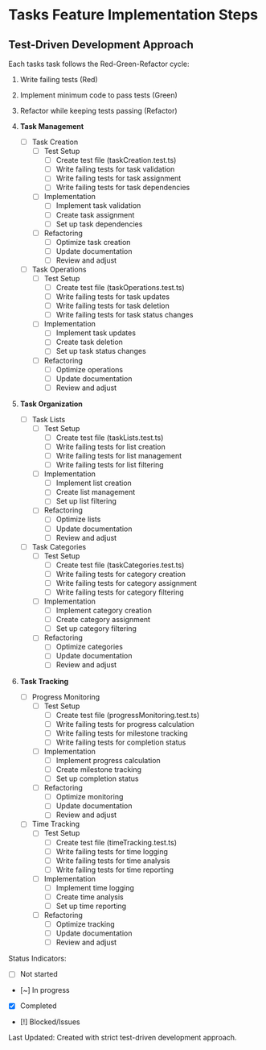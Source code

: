 # Tasks Feature Implementation Steps

## Test-Driven Development Approach
Each tasks task follows the Red-Green-Refactor cycle:
1. Write failing tests (Red)
2. Implement minimum code to pass tests (Green)
3. Refactor while keeping tests passing (Refactor)

1. **Task Management**
   - [ ] Task Creation
     - [ ] Test Setup
       - [ ] Create test file (taskCreation.test.ts)
       - [ ] Write failing tests for task validation
       - [ ] Write failing tests for task assignment
       - [ ] Write failing tests for task dependencies
     - [ ] Implementation
       - [ ] Implement task validation
       - [ ] Create task assignment
       - [ ] Set up task dependencies
     - [ ] Refactoring
       - [ ] Optimize task creation
       - [ ] Update documentation
       - [ ] Review and adjust

   - [ ] Task Operations
     - [ ] Test Setup
       - [ ] Create test file (taskOperations.test.ts)
       - [ ] Write failing tests for task updates
       - [ ] Write failing tests for task deletion
       - [ ] Write failing tests for task status changes
     - [ ] Implementation
       - [ ] Implement task updates
       - [ ] Create task deletion
       - [ ] Set up task status changes
     - [ ] Refactoring
       - [ ] Optimize operations
       - [ ] Update documentation
       - [ ] Review and adjust

2. **Task Organization**
   - [ ] Task Lists
     - [ ] Test Setup
       - [ ] Create test file (taskLists.test.ts)
       - [ ] Write failing tests for list creation
       - [ ] Write failing tests for list management
       - [ ] Write failing tests for list filtering
     - [ ] Implementation
       - [ ] Implement list creation
       - [ ] Create list management
       - [ ] Set up list filtering
     - [ ] Refactoring
       - [ ] Optimize lists
       - [ ] Update documentation
       - [ ] Review and adjust

   - [ ] Task Categories
     - [ ] Test Setup
       - [ ] Create test file (taskCategories.test.ts)
       - [ ] Write failing tests for category creation
       - [ ] Write failing tests for category assignment
       - [ ] Write failing tests for category filtering
     - [ ] Implementation
       - [ ] Implement category creation
       - [ ] Create category assignment
       - [ ] Set up category filtering
     - [ ] Refactoring
       - [ ] Optimize categories
       - [ ] Update documentation
       - [ ] Review and adjust

3. **Task Tracking**
   - [ ] Progress Monitoring
     - [ ] Test Setup
       - [ ] Create test file (progressMonitoring.test.ts)
       - [ ] Write failing tests for progress calculation
       - [ ] Write failing tests for milestone tracking
       - [ ] Write failing tests for completion status
     - [ ] Implementation
       - [ ] Implement progress calculation
       - [ ] Create milestone tracking
       - [ ] Set up completion status
     - [ ] Refactoring
       - [ ] Optimize monitoring
       - [ ] Update documentation
       - [ ] Review and adjust

   - [ ] Time Tracking
     - [ ] Test Setup
       - [ ] Create test file (timeTracking.test.ts)
       - [ ] Write failing tests for time logging
       - [ ] Write failing tests for time analysis
       - [ ] Write failing tests for time reporting
     - [ ] Implementation
       - [ ] Implement time logging
       - [ ] Create time analysis
       - [ ] Set up time reporting
     - [ ] Refactoring
       - [ ] Optimize tracking
       - [ ] Update documentation
       - [ ] Review and adjust

Status Indicators:
- [ ] Not started
- [~] In progress
- [x] Completed
- [!] Blocked/Issues

Last Updated: Created with strict test-driven development approach. 